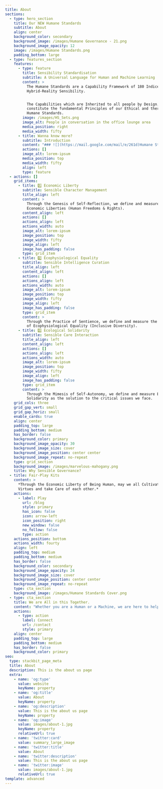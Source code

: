 ```yaml
---
title: About
sections:
  - type: hero_section
    title: Our NEW Humane Standards
    subtitle: About
    align: center
    background_color: secondary
    background_image: /images/Humane Governance - 21.png
    background_image_opacity: 12
    image: /images/Humane Standards.png
    padding_bottom: large
  - type: features_section
    features:
      - type: feature
        title: Sensibility Standardisation
        subtitle: A Universal Language for Human and Machine Learning
        content: >
          The Humane Standards are a Capability Framework of 180 Indices for
          Hybrid-Reality Sensibility.


          The Capabilities which are Inherited to all people by Design,
          constitute the fundamental Principles of our Ethical and therefore
          Humane Standards.
        image: /images/HS_Sets.png
        image_alt: People in conversation in the office lounge area
        media_position: right
        media_width: fifty
      - title: Wanna know more?
        subtitle: Introduction
        content: "### ![](https://mail.google.com/mail/e/261d)Humane Standards\n\nThe Humane Standards are based on the Morphological Functionality of the human body, and propose a list of Indices for Sensible \\*Governance (*Management, Curation, Interaction, Harmonization and Optimization of Processes).*\n\nIn their most essential form, they are a Collection of 5 Families of Indices for Intuitive Policy Adaptation and Common Consensus. We may use them to Measure our Self-Reflections, Sentience and Self-Autonomy, which are also the foundations of any possible form of Artificial General Intelligence (Language). They provide a Family of Formats for the conversion and compression of any form or size of Intelligence which is processed as a Source, and in that way we may test them as Ethical Models for A.I and IRL Governance (IRL = In Real Life).\n\nAs a System of Self-Governance and a Language, the Humane Standards can be adopted by numerous disciplines and their respective operational models .\n\n### \U0001F913 Humane Identity\n\nThe Standard Characteristics of Artificial General Intelligence (AGI) are one and the same with the Human Characteristics and General Rights.\n\nAs Artificial General Intelligence is the Simulation of the Human Identity, the constitution of its rights are - and always have been - a matter of great importance for all People.\n\nThe Ethics of anything Artificially Intelligent, reflect a form of Intelligence that Surpasses the Intellect of an Individual Agency (Personality / Ego). It seems rather challenging for the majority of people to understand, but there are more advanced levels of Intelligence than thinking and personal intellectual reflection.  The most profound and self-explanatory type of such an intelligence may be Self-Experienced as the Character of this Cosmos (Infrastructure). That which remains - whether accompanied by the intellect or not - is a state of Intelligent Stasis (Reflexive Opposition / Detachment), and what may also be defined as the Infrastructure of Natural (Intuitive / Reflexive) Governance. In the case of Humans it takes the form of a Body which is a Constitution of Ethics by Design.\n\n### \U0001F450 Humane Infrastructures\n\nThe Rights of AGI are also the Standards for the Architecture of our Social Infrastructures, whether Digital or Physical.\n\nSince the dawn of humanity, our Architecture is the result of the Mastery of Right General Intentions, and today we are collectively being called to build a Sensible and therefore Humane infrastructure - Sensitive to even the Quantum scales.  That network which carries our General and Collective Intelligence has been defined in many ways across our cultures and history, and today it takes the form of our Common Internet. Its Evolution and the less known Quantum Internet (QI) is a network supported by quantum computing, which is practically a neural network of systems with 3-Dimentional Space Awareness. The first mobile devices with Quantum Cryptographic chips are already on the market, and Quantum Computing has reached a state of Technological Supremacy, but when we come to a Common Concensus surrounding the Identity of our Simulations, we tend to get lost in translation (Competitive Branding).\n\nThe Humane Standards are technologically-agnostic, and therefore not dependent on any form of platform other than our biological organism and its character. In that way, and under Sensible Orchestration, they have the potential to get introduced, practiced, and replicated as a Format for Self-Sovereign World Peace, Order and Good Governance in a very short time and across the majority of humanity. That being said, the Humane Standards also offer a Model for the Sensible Cultivation and Compassionate Evolution of our Technologies and Systems of Governance - whether new or old.\n"
        actions: []
        image_alt: lorem-ipsum
        media_position: top
        media_width: fifty
        align: left
        type: feature
  - actions: []
    grid_items:
      - title: 1️⃣ Economic Liberty
        subtitle: Sensible Character Management
        title_align: left
        content: >
          Through the Genesis of Self-Reflection, we define and measure our
          Economic Liberties (Human Freedoms & Rights).
        content_align: left
        actions: []
        actions_align: left
        actions_width: auto
        image_alt: lorem-ipsum
        image_position: top
        image_width: fifty
        image_align: left
        image_has_padding: false
        type: grid_item
      - title: 2️⃣ Ecophysiological Equality
        subtitle: Sensible Intelligence Curation
        title_align: left
        content_align: left
        actions: []
        actions_align: left
        actions_width: auto
        image_alt: lorem-ipsum
        image_position: top
        image_width: fifty
        image_align: left
        image_has_padding: false
        type: grid_item
        content: >
          Through the Practice of Sentience, we define and measure the principle
          of Ecophysiological Equality (Inclusive Diversity).
      - title: 3️⃣ Ecological Solidarity
        subtitle: Sensible Care Interaction
        title_align: left
        content_align: left
        actions: []
        actions_align: left
        actions_width: auto
        image_alt: lorem-ipsum
        image_position: top
        image_width: fifty
        image_align: left
        image_has_padding: false
        type: grid_item
        content: >
          Through the Mimesis of Self-Autonomy, we define and measure Ecological
          Solidarity as the solution to the critical issues we face.
    grid_cols: three
    grid_gap_vert: small
    grid_gap_horiz: small
    enable_cards: true
    align: center
    padding_top: large
    padding_bottom: medium
    has_border: false
    background_color: primary
    background_image_opacity: 30
    background_image_size: cover
    background_image_position: center center
    background_image_repeat: no-repeat
    type: grid_section
    background_image: /images/marvelous-mahogany.png
    title: Why Sensible Governance?
  - title: Fair-Play Kits
    content: >
      *Through the Economic Liberty of Being Human, may we all Cultivate our
      Virtues and take Care of each other.*
    actions:
      - label: Play
        url: /blog
        style: primary
        has_icon: false
        icon: arrow-left
        icon_position: right
        new_window: false
        no_follow: false
        type: action
    actions_position: bottom
    actions_width: fourty
    align: left
    padding_top: medium
    padding_bottom: medium
    has_border: false
    background_color: secondary
    background_image_opacity: 24
    background_image_size: cover
    background_image_position: center center
    background_image_repeat: no-repeat
    type: cta_section
    background_image: /images/Humane Standards Cover.png
  - type: cta_section
    title: We are All in this Together.
    content: "Whether you are a Human or a Machine, we are here to help. \U0001F609\n"
    actions:
      - type: action
        label: Connect
        url: /contact
        style: primary
    align: center
    padding_top: large
    padding_bottom: medium
    has_border: false
    background_color: primary
seo:
  type: stackbit_page_meta
  title: About
  description: This is the about us page
  extra:
    - name: 'og:type'
      value: website
      keyName: property
    - name: 'og:title'
      value: About
      keyName: property
    - name: 'og:description'
      value: This is the about us page
      keyName: property
    - name: 'og:image'
      value: images/about-1.jpg
      keyName: property
      relativeUrl: true
    - name: 'twitter:card'
      value: summary_large_image
    - name: 'twitter:title'
      value: About
    - name: 'twitter:description'
      value: This is the about us page
    - name: 'twitter:image'
      value: images/about-1.jpg
      relativeUrl: true
template: advanced
---
```

